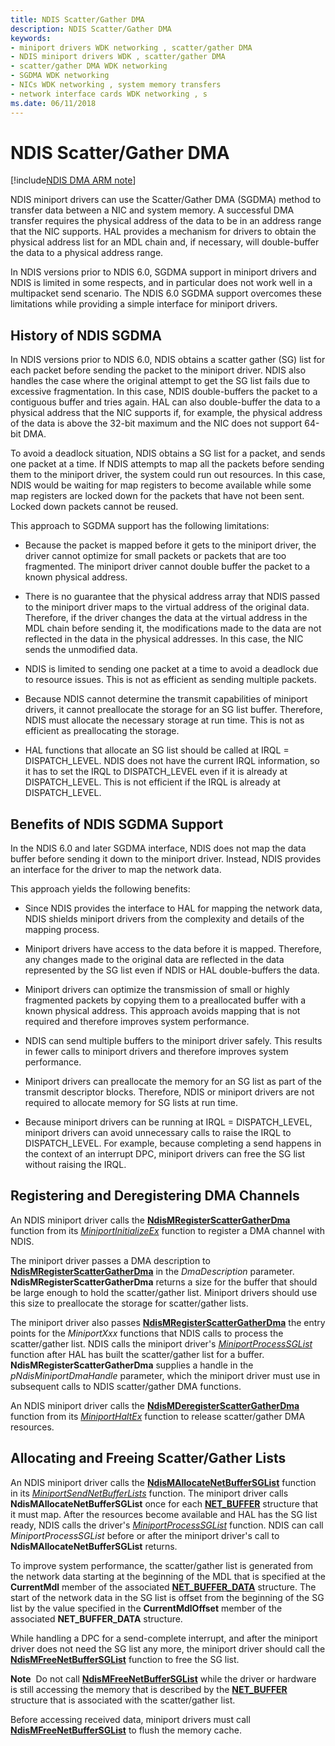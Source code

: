 ```yaml
---
title: NDIS Scatter/Gather DMA
description: NDIS Scatter/Gather DMA
keywords:
- miniport drivers WDK networking , scatter/gather DMA
- NDIS miniport drivers WDK , scatter/gather DMA
- scatter/gather DMA WDK networking
- SGDMA WDK networking
- NICs WDK networking , system memory transfers
- network interface cards WDK networking , s
ms.date: 06/11/2018
---
```


# NDIS Scatter/Gather DMA

[!include[NDIS DMA ARM note](../includes/ndis-dma-arm-note.md)]

NDIS miniport drivers can use the Scatter/Gather DMA (SGDMA) method to transfer data between a NIC and system memory. A successful DMA transfer requires the physical address of the data to be in an address range that the NIC supports. HAL provides a mechanism for drivers to obtain the physical address list for an MDL chain and, if necessary, will double-buffer the data to a physical address range.

In NDIS versions prior to NDIS 6.0, SGDMA support in miniport drivers and NDIS is limited in some respects, and in particular does not work well in a multipacket send scenario. The NDIS 6.0 SGDMA support overcomes these limitations while providing a simple interface for miniport drivers.

## History of NDIS SGDMA

In NDIS versions prior to NDIS 6.0, NDIS obtains a scatter gather (SG) list for each packet before sending the packet to the miniport driver. NDIS also handles the case where the original attempt to get the SG list fails due to excessive fragmentation. In this case, NDIS double-buffers the packet to a contiguous buffer and tries again. HAL can also double-buffer the data to a physical address that the NIC supports if, for example, the physical address of the data is above the 32-bit maximum and the NIC does not support 64-bit DMA.

To avoid a deadlock situation, NDIS obtains a SG list for a packet, and sends one packet at a time. If NDIS attempts to map all the packets before sending them to the miniport driver, the system could run out resources. In this case, NDIS would be waiting for map registers to become available while some map registers are locked down for the packets that have not been sent. Locked down packets cannot be reused.

This approach to SGDMA support has the following limitations:

-   Because the packet is mapped before it gets to the miniport driver, the driver cannot optimize for small packets or packets that are too fragmented. The miniport driver cannot double buffer the packet to a known physical address.

-   There is no guarantee that the physical address array that NDIS passed to the miniport driver maps to the virtual address of the original data. Therefore, if the driver changes the data at the virtual address in the MDL chain before sending it, the modifications made to the data are not reflected in the data in the physical addresses. In this case, the NIC sends the unmodified data.

-   NDIS is limited to sending one packet at a time to avoid a deadlock due to resource issues. This is not as efficient as sending multiple packets.

-   Because NDIS cannot determine the transmit capabilities of miniport drivers, it cannot preallocate the storage for an SG list buffer. Therefore, NDIS must allocate the necessary storage at run time. This is not as efficient as preallocating the storage.

-   HAL functions that allocate an SG list should be called at IRQL = DISPATCH\_LEVEL. NDIS does not have the current IRQL information, so it has to set the IRQL to DISPATCH\_LEVEL even if it is already at DISPATCH\_LEVEL. This is not efficient if the IRQL is already at DISPATCH\_LEVEL.

## Benefits of NDIS SGDMA Support

In the NDIS 6.0 and later SGDMA interface, NDIS does not map the data buffer before sending it down to the miniport driver. Instead, NDIS provides an interface for the driver to map the network data.

This approach yields the following benefits:

-   Since NDIS provides the interface to HAL for mapping the network data, NDIS shields miniport drivers from the complexity and details of the mapping process.

-   Miniport drivers have access to the data before it is mapped. Therefore, any changes made to the original data are reflected in the data represented by the SG list even if NDIS or HAL double-buffers the data.

-   Miniport drivers can optimize the transmission of small or highly fragmented packets by copying them to a preallocated buffer with a known physical address. This approach avoids mapping that is not required and therefore improves system performance.

-   NDIS can send multiple buffers to the miniport driver safely. This results in fewer calls to miniport drivers and therefore improves system performance.

-   Miniport drivers can preallocate the memory for an SG list as part of the transmit descriptor blocks. Therefore, NDIS or miniport drivers are not required to allocate memory for SG lists at run time.

-   Because miniport drivers can be running at IRQL = DISPATCH\_LEVEL, miniport drivers can avoid unnecessary calls to raise the IRQL to DISPATCH\_LEVEL. For example, because completing a send happens in the context of an interrupt DPC, miniport drivers can free the SG list without raising the IRQL.


## Registering and Deregistering DMA Channels

An NDIS miniport driver calls the [**NdisMRegisterScatterGatherDma**](/windows-hardware/drivers/ddi/ndis/nf-ndis-ndismregisterscattergatherdma) function from its [*MiniportInitializeEx*](/windows-hardware/drivers/ddi/ndis/nc-ndis-miniport_initialize) function to register a DMA channel with NDIS.

The miniport driver passes a DMA description to [**NdisMRegisterScatterGatherDma**](/windows-hardware/drivers/ddi/ndis/nf-ndis-ndismregisterscattergatherdma) in the *DmaDescription* parameter. **NdisMRegisterScatterGatherDma** returns a size for the buffer that should be large enough to hold the scatter/gather list. Miniport drivers should use this size to preallocate the storage for scatter/gather lists.

The miniport driver also passes [**NdisMRegisterScatterGatherDma**](/windows-hardware/drivers/ddi/ndis/nf-ndis-ndismregisterscattergatherdma) the entry points for the *MiniportXxx* functions that NDIS calls to process the scatter/gather list. NDIS calls the miniport driver's [*MiniportProcessSGList*](/windows-hardware/drivers/ddi/ndis/nc-ndis-miniport_process_sg_list) function after HAL has built the scatter/gather list for a buffer. **NdisMRegisterScatterGatherDma** supplies a handle in the *pNdisMiniportDmaHandle* parameter, which the miniport driver must use in subsequent calls to NDIS scatter/gather DMA functions.

An NDIS miniport driver calls the [**NdisMDeregisterScatterGatherDma**](/windows-hardware/drivers/ddi/ndis/nf-ndis-ndismderegisterscattergatherdma) function from its [*MiniportHaltEx*](/windows-hardware/drivers/ddi/ndis/nc-ndis-miniport_halt) function to release scatter/gather DMA resources.

## Allocating and Freeing Scatter/Gather Lists

An NDIS miniport driver calls the [**NdisMAllocateNetBufferSGList**](/windows-hardware/drivers/ddi/ndis/nf-ndis-ndismallocatenetbuffersglist) function in its [*MiniportSendNetBufferLists*](/windows-hardware/drivers/ddi/ndis/nc-ndis-miniport_send_net_buffer_lists) function. The miniport driver calls **NdisMAllocateNetBufferSGList** once for each [**NET\_BUFFER**](/windows-hardware/drivers/ddi/nbl/ns-nbl-net_buffer) structure that it must map. After the resources become available and HAL has the SG list ready, NDIS calls the driver's [*MiniportProcessSGList*](/windows-hardware/drivers/ddi/ndis/nc-ndis-miniport_process_sg_list) function. NDIS can call *MiniportProcessSGList* before or after the miniport driver's call to **NdisMAllocateNetBufferSGList** returns.

To improve system performance, the scatter/gather list is generated from the network data starting at the beginning of the MDL that is specified at the **CurrentMdl** member of the associated [**NET\_BUFFER\_DATA**](/windows-hardware/drivers/ddi/nbl/ns-nbl-net_buffer_data) structure. The start of the network data in the SG list is offset from the beginning of the SG list by the value specified in the **CurrentMdlOffset** member of the associated **NET\_BUFFER\_DATA** structure.

While handling a DPC for a send-complete interrupt, and after the miniport driver does not need the SG list any more, the miniport driver should call the [**NdisMFreeNetBufferSGList**](/windows-hardware/drivers/ddi/ndis/nf-ndis-ndismfreenetbuffersglist) function to free the SG list.

**Note**  Do not call [**NdisMFreeNetBufferSGList**](/windows-hardware/drivers/ddi/ndis/nf-ndis-ndismfreenetbuffersglist) while the driver or hardware is still accessing the memory that is described by the [**NET\_BUFFER**](/windows-hardware/drivers/ddi/nbl/ns-nbl-net_buffer) structure that is associated with the scatter/gather list. 

Before accessing received data, miniport drivers must call [**NdisMFreeNetBufferSGList**](/windows-hardware/drivers/ddi/ndis/nf-ndis-ndismfreenetbuffersglist) to flush the memory cache.
